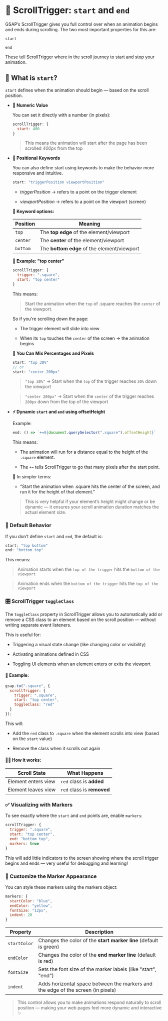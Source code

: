 
# 📍 ScrollTrigger: `start` and `end`
GSAP’s ScrollTrigger gives you full control over when an animation begins and ends during scrolling. The two most important properties for this are:

`start`

`end`

These tell ScrollTrigger where in the scroll journey to start and stop your animation.

## 🔹 What is `start`?

`start` defines when the animation should begin — based on the scroll position.

- **🔢 Numeric Value**
  
  You can set it directly with a number (in pixels):

  ```js
  scrollTrigger: {
    start: 400
  }
  ```
  > This means the animation will start after the page has been scrolled *400px* from the top
- **🧭 Positional Keywords**
  
  You can also define start using keywords to make the behavior more responsive and intuitive.
  ```js 
  start: "triggerPosition viewportPosition"
  ```
  - *triggerPosition* → refers to a point on the trigger element

  - *viewportPosition* → refers to a point on the viewport (screen)

  **📌 Keyword options:**

  | Position | Meaning                                     |
  | -------- | ------------------------------------------- |
  | `top`    | The **top edge** of the element/viewport    |
  | `center` | The **center** of the element/viewport      |
  | `bottom` | The **bottom edge** of the element/viewport |


  **📌 Example: "top center"**
  ```js
  scrollTrigger: {
    trigger: ".square",
    start: "top center"
  } 
  ```
  This means:

  > Start the animation when the `top` of .square reaches the `center` of the viewport.

  So if you're scrolling down the page:

    - The trigger element will slide into view

    - When its `top` touches the `center` of the screen → the animation begins
  
  **🎯 You Can Mix Percentages and Pixels**

  ```js 
  start: "top 30%"
  // or
  start: "center 200px"
  ``` 
  > `"top 30%"` → Start when the `top` of the trigger reaches `30%` down the viewport

  > `"center 200px"` → Start when the `center` of the trigger reaches `200px` down from the top  of the viewport

- **⚡ Dynamic `start` and `end` using offsetHeight**
  
  Example:

  ```js
  end: () => `+=${document.querySelector(".square").offsetHeight}`
  ```

  This means:

  - The animation will run for a distance equal to the height of the `.square` element.

  - The `+=` tells ScrollTrigger to go that many pixels after the start point.

  🧠 In simpler terms:

  - “Start the animation when .square hits the center of the screen, and run it for the height of that element.”

   > This is very helpful if your element’s height might change or be dynamic — it ensures your scroll animation duration matches the actual element size.
### 🧪 Default Behavior
If you don’t define `start` and `end`, the default is:

```js 
start: "top bottom"
end: "bottom top"
```
This means:

  > Animation starts when the `top of the trigger` hits the `bottom of the viewport`

  > Animation ends when the `bottom of the trigger` hits the `top of the viewport`

### 🎛️ ScrollTrigger `toggleClass`
The `toggleClass` property in ScrollTrigger allows you to automatically add or remove a CSS class to an element based on the scroll position — without writing separate event listeners.

This is useful for:

  - Triggering a visual state change (like changing color or visibility)

  - Activating animations defined in CSS

  - Toggling UI elements when an element enters or exits the viewport

#### 🧪 Example:

```js 
gsap.to(".square", {
  scrollTrigger: {
    trigger: ".square",
    start: "top center",
    toggleClass: "red"
  }
});
```

This will:

  - Add the `red` class to `.square` when the element scrolls into view (based on the `start` value)

  - Remove the class when it scrolls out again

#### 🧙‍♂️ How it works:
| Scroll State        | What Happens               |
| ------------------- | -------------------------- |
| Element enters view | `red` class is **added**   |
| Element leaves view | `red` class is **removed** |

### ✅ Visualizing with Markers
To see exactly where the `start` and `end` points are, enable `markers`:
```js
scrollTrigger: {
  trigger: ".square",
  start: "top center",
  end: "bottom top",
  markers: true
}
```
This will add little indicators to the screen showing where the scroll trigger begins and ends — very useful for debugging and learning!

### 🎨 Customize the Marker Appearance
You can style these markers using the markers object:

```js
markers: {
  startColor: "blue",
  endColor: "yellow",
  fontSize: "12px",
  indent: 20
}
```
| Property     | Description                                                                      |
| ------------ | -------------------------------------------------------------------------------- |
| `startColor` | Changes the color of the **start marker line** (default is green)                |
| `endColor`   | Changes the color of the **end marker line** (default is red)                    |
| `fontSize`   | Sets the font size of the marker labels (like "start", "end")                    |
| `indent`     | Adds horizontal space between the markers and the edge of the screen (in pixels) |


> This control allows you to make animations respond naturally to scroll position — making your web pages feel more dynamic and interactive ✨